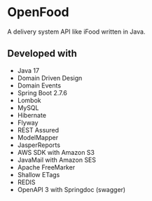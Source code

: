 # OpenFood

A delivery system API like iFood written in Java.

## Developed with

- Java 17
- Domain Driven Design
- Domain Events
- Spring Boot 2.7.6
- Lombok
- MySQL
- Hibernate
- Flyway
- REST Assured
- ModelMapper
- JasperReports
- AWS SDK with Amazon S3
- JavaMail with Amazon SES
- Apache FreeMarker
- Shallow ETags
- REDIS
- OpenAPI 3 with Springdoc (swagger)